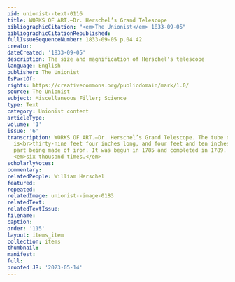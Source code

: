 ```yaml
---
pid: unionist--text-0116
title: WORKS OF ART.—Dr. Herschel’s Grand Telescope
bibliographicCitation: "<em>The Unionist</em> 1833-09-05"
bibliographicCitationRepublished: 
fullIssueSequenceNumber: 1833-09-05 p.04.42
creator: 
dateCreated: '1833-09-05'
description: The size and magnification of Herschel's telescope
language: English
publisher: The Unionist
IsPartOf: 
rights: https://creativecommons.org/publicdomain/mark/1.0/
source: The Unionist
subject: Miscellaneous Filler; Science
type: Text
category: Unionist content
articleType: 
volume: '1'
issue: '6'
transcription: WORKS OF ART.—Dr. Herschel’s Grand Telescope. The tube of this instrument
  is<br>thirty-nine feet four inches long, and four feet and ten inches in diameter,<br>every
  part being made of iron. It was begun in 1785 and completed in 1789. It<br>magnifies
  <em>six thousand times.</em>
scholarlyNotes: 
commentary: 
relatedPeople: William Herschel
featured: 
repeated: 
relatedImage: unionist--image-0183
relatedText: 
relatedTextIssue: 
filename: 
caption: 
order: '115'
layout: items_item
collection: items
thumbnail: 
manifest: 
full: 
proofed JR: '2023-05-14'
---
```

